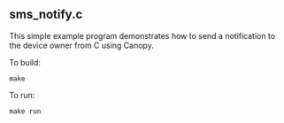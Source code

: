 sms_notify.c
---------------------------

This simple example program demonstrates how to send a notification to the
device owner from C using Canopy.

To build:

    make

To run:

    make run
